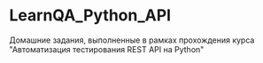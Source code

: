 # LearnQA_Python_API
Домашние задания, выполненные в рамках прохождения курса "Автоматизация тестирования REST API на Python"
